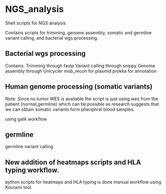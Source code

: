 # NGS_analysis
Shell scripts for NGS analysis

Contains scripts for trimming, genome assembly, somatic and germline variant calling, and bacterial wgs processing.

## Bacterial wgs processing 
Contains:
Trimming through fastp 
Variant calling through snippy
Genome assembly through Unicycler
mob_recon for plasmid 
prokka for annotation

## Human genome processing (somatic variants)
Note: Since no tumor WES is available the script is just using wes from the patient (normal,germline)
which can be possible as research suggests that we can obtain somatic variants form pheriphral blood samples.

using gatk workflow

## germline
germline variant calling

## New addition of heatmaps scripts and HLA typing workflow. 
python scripts for heatmaps and HLA typing is done manual workflow using Kourami tool.

